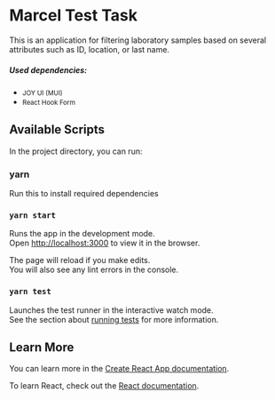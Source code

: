 # Marcel Test Task

This is an application for filtering laboratory samples based on several attributes such as ID, location, or last name.

##### Used dependencies:

- <small>JOY UI (MUI)</small>
- <small>React Hook Form</small>

## Available Scripts

In the project directory, you can run:

### yarn

Run this to install required dependencies

### `yarn start`

Runs the app in the development mode.\
Open [http://localhost:3000](http://localhost:3000) to view it in the browser.

The page will reload if you make edits.\
You will also see any lint errors in the console.

### `yarn test`

Launches the test runner in the interactive watch mode.\
See the section about [running tests](https://facebook.github.io/create-react-app/docs/running-tests) for more information.

## Learn More

You can learn more in the [Create React App documentation](https://facebook.github.io/create-react-app/docs/getting-started).

To learn React, check out the [React documentation](https://reactjs.org/).
